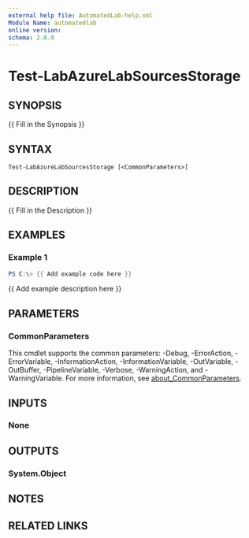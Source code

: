 ```yaml
---
external help file: AutomatedLab-help.xml
Module Name: automatedlab
online version:
schema: 2.0.0
---
```


# Test-LabAzureLabSourcesStorage

## SYNOPSIS
{{ Fill in the Synopsis }}

## SYNTAX

```
Test-LabAzureLabSourcesStorage [<CommonParameters>]
```

## DESCRIPTION
{{ Fill in the Description }}

## EXAMPLES

### Example 1
```powershell
PS C:\> {{ Add example code here }}
```

{{ Add example description here }}

## PARAMETERS

### CommonParameters
This cmdlet supports the common parameters: -Debug, -ErrorAction, -ErrorVariable, -InformationAction, -InformationVariable, -OutVariable, -OutBuffer, -PipelineVariable, -Verbose, -WarningAction, and -WarningVariable. For more information, see [about_CommonParameters](http://go.microsoft.com/fwlink/?LinkID=113216).

## INPUTS

### None

## OUTPUTS

### System.Object
## NOTES

## RELATED LINKS
